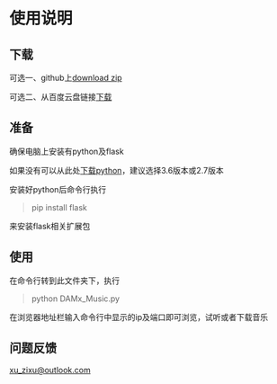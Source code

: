 # 使用说明
## 下载
可选一、github上[download zip](https://github.com/Zahi28/DAMx-Music/archive/master.zip)

可选二、从百度云盘链接[下载](https://pan.baidu.com/s/1Z2Jd4N9nLB1UyW4NXfkjag)

## 准备
确保电脑上安装有python及flask

如果没有可以从此处[下载python](https://www.python.org/downloads/)，建议选择3.6版本或2.7版本

安装好python后命令行执行

>pip install flask

来安装flask相关扩展包

## 使用
在命令行转到此文件夹下，执行

>python DAMx_Music.py

在浏览器地址栏输入命令行中显示的ip及端口即可浏览，试听或者下载音乐

## 问题反馈
<xu_zixu@outlook.com>
